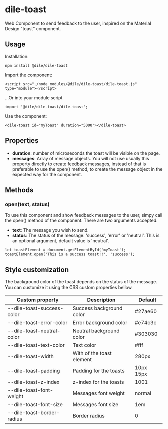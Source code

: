 # dile-toast

Web Component to send feedback to the user, inspired on the Material Design "toast" component.

## Usage

Installation:

```
npm install @dile/dile-toast
```

Import the component:

```
<script src="./node_modules/@dile/dile-toast/dile-toast.js" type="module"></script>

```

...Or into your module script

```
import '@dile/dile-toast/dile-toast';
```

Use the component:

```
<dile-toast id="myToast" duration="5000"></dile-toast>
```

## Properties

- **duration**: number of microseconds the toast will be visible on the page.
- **messages**: Array of message objects. You will not use usually this property directly to create feedback messages, instead of that is preferable to use the open() method, to create the message object in the expected way for the component.

## Methods

### open(text, status)

To use this component and show feedback messages to the user, simpy call the open() method of the component. There are two arguments accepted:

- **text**: The message you wish to send.
- **status**: The status of the message: 'success', 'error' or 'neutral'. This is an optional argument, default value is 'neutral'.

```
let toastElement = document.getElementById('myToast');
toastElement.open('This is a success toast!!', 'success');
```

## Style customization

The background color of the toast depends on the status of the message. You can customize it using the CSS custom properties bellow.

Custom property | Description | Default
----------------|-------------|---------
--dile-toast-success-color | Success background color | #27ae60
--dile-toast-error-color | Error background color | #e74c3c
--dile-toast-neutral-color | Neutral background color | #303030
--dile-toast-text-color | Text color | #fff
--dile-toast-width | With of the toast element | 280px
--dile-toast-padding | Padding for the toasts | 10px 15px
--dile-toast-z-index | z-index for the toasts | 1001
--dile-toast-font-weight | Messages font weight | normal
--dile-toast-font-size | Messages font size | 1em
--dile-toast-border-radius | Border radius | 0